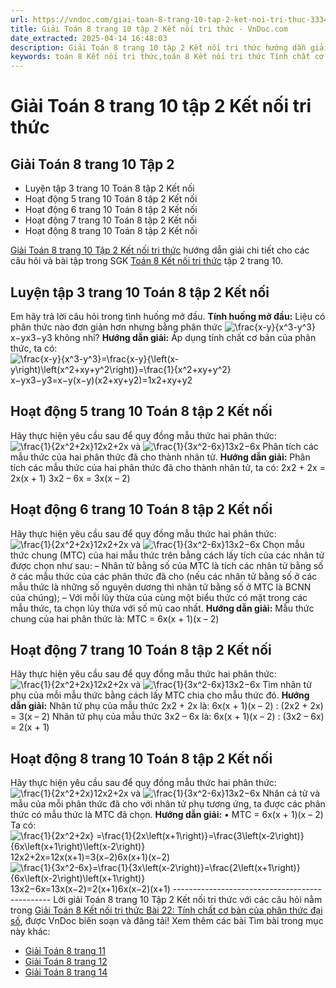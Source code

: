 ```yaml
---
url: https://vndoc.com/giai-toan-8-trang-10-tap-2-ket-noi-tri-thuc-333498
title: Giải Toán 8 trang 10 tập 2 Kết nối tri thức - VnDoc.com
date_extracted: 2025-04-14 16:48:03
description: Giải Toán 8 trang 10 tập 2 Kết nối tri thức hướng dẫn giải chi tiết các câu hỏi và bài tập trong SGK Toán 8 Kết nối tri thức tập 2.
keywords: toán 8 Kết nối tri thức,toán 8 Kết nối tri thức Tính chất cơ bản của phân thức đại số,toán lớp 8 Kết nối tri thức,giải toán 8 Kết nối tri thức,giải sgk toán 8 Kết nối tri thức,sgk toán 8 Kết nối tri thức,giải toán 8 Tính chất cơ bản của phân thức đại số,giải toán 8 kntt bài 22,toán 8 bài 22,giải toán 8 bài 22,bài 22 toán 8,giải bài 22 toán 8,toán 8 trang 10,giải toán 8 trang 10,giải toán lớp 8 trang 10,toán lớp 8 trang 10,luyện tập 3 sgk toán 8 tập 2
---
```


# Giải Toán 8 trang 10 tập 2 Kết nối tri thức
## **Giải Toán 8 trang 10 Tập 2**
  * Luyện tập 3 trang 10 Toán 8 tập 2 Kết nối
  * Hoạt động 5 trang 10 Toán 8 tập 2 Kết nối
  * Hoạt động 6 trang 10 Toán 8 tập 2 Kết nối
  * Hoạt động 7 trang 10 Toán 8 tập 2 Kết nối
  * Hoạt động 8 trang 10 Toán 8 tập 2 Kết nối

[Giải Toán 8 trang 10 Tập 2 Kết nối tri thức](<https://vndoc.com/giai-toan-8-trang-10-tap-2-ket-noi-tri-thuc-333498>) hướng dẫn giải chi tiết cho các câu hỏi và bài tập trong SGK [Toán 8 Kết nối tri thức](<https://vndoc.com/toan-8-ket-noi-tri-thuc>) tập 2 trang 10.
## **Luyện tập 3 trang 10 Toán 8 tập 2 Kết nối**
Em hãy trả lời câu hỏi trong tình huống mở đầu.
**Tính huống mở đầu:** Liệu có phân thức nào đơn giản hơn nhưng bằng phân thức ![\\frac{x-y}{x^3-y^3}](https://i.vdoc.vn/data/image/blank.png)x−yx3−y3 không nhỉ?
**Hướng dẫn giải:**
Áp dụng tính chất cơ bản của phân thức, ta có:
![\\frac{x-y}{x^3-y^3}=\\frac{x-y}{\\left\(x-y\\right\)\\left\(x^2+xy+y^2\\right\)}=\\frac{1}{x^2+xy+y^2}](https://i.vdoc.vn/data/image/blank.png)x−yx3−y3=x−y\(x−y\)\(x2+xy+y2\)=1x2+xy+y2
## **Hoạt động 5 trang 10 Toán 8 tập 2 Kết nối**
Hãy thực hiện yêu cầu sau để quy đồng mẫu thức hai phân thức:
![\\frac{1}{2x^2+2x}](https://i.vdoc.vn/data/image/blank.png)12x2+2x và ![\\frac{1}{3x^2-6x}](https://i.vdoc.vn/data/image/blank.png)13x2−6x
Phân tích các mẫu thức của hai phân thức đã cho thành nhân tử.
**Hướng dẫn giải:**
Phân tích các mẫu thức của hai phân thức đã cho thành nhân tử, ta có:
2x2 \+ 2x = 2x\(x + 1\)
3x2 – 6x = 3x\(x – 2\)
## **Hoạt động 6 trang 10 Toán 8 tập 2 Kết nối**
Hãy thực hiện yêu cầu sau để quy đồng mẫu thức hai phân thức:
![\\frac{1}{2x^2+2x}](https://i.vdoc.vn/data/image/blank.png)12x2+2x và ![\\frac{1}{3x^2-6x}](https://i.vdoc.vn/data/image/blank.png)13x2−6x
Chọn mẫu thức chung \(MTC\) của hai mẫu thức trên bằng cách lấy tích của các nhân tử được chọn như sau:
– Nhân tử bằng số của MTC là tích các nhân tử bằng số ở các mẫu thức của các phân thức đã cho \(nếu các nhân tử bằng số ở các mẫu thức là những số nguyên dương thì nhân tử bằng số ở MTC là BCNN của chúng\);
– Với mỗi lũy thừa của cùng một biểu thức có mặt trong các mẫu thức, ta chọn lũy thừa với số mũ cao nhất.
**Hướng dẫn giải:**
Mẫu thức chung của hai phân thức là: MTC = 6x\(x + 1\)\(x – 2\)
## **Hoạt động 7 trang 10 Toán 8 tập 2 Kết nối**
Hãy thực hiện yêu cầu sau để quy đồng mẫu thức hai phân thức:
![\\frac{1}{2x^2+2x}](https://i.vdoc.vn/data/image/blank.png)12x2+2x và ![\\frac{1}{3x^2-6x}](https://i.vdoc.vn/data/image/blank.png)13x2−6x
Tìm nhân tử phụ của mỗi mẫu thức bằng cách lấy MTC chia cho mẫu thức đó.
**Hướng dẫn giải:**
Nhân tử phụ của mẫu thức 2x2 \+ 2x là:
6x\(x + 1\)\(x – 2\) : \(2x2 \+ 2x\) = 3\(x – 2\)
Nhân tử phụ của mẫu thức 3x2 – 6x là:
6x\(x + 1\)\(x – 2\) : \(3x2 – 6x\) = 2\(x + 1\)
## **Hoạt động 8 trang 10 Toán 8 tập 2 Kết nối**
Hãy thực hiện yêu cầu sau để quy đồng mẫu thức hai phân thức:
![\\frac{1}{2x^2+2x}](https://i.vdoc.vn/data/image/blank.png)12x2+2x và ![\\frac{1}{3x^2-6x}](https://i.vdoc.vn/data/image/blank.png)13x2−6x
Nhân cả tử và mẫu của mỗi phân thức đã cho với nhân tử phụ tương ứng, ta được các phân thức có mẫu thức là MTC đã chọn.
**Hướng dẫn giải:**
• MTC = 6x\(x + 1\)\(x – 2\)
Ta có:
![\\frac{1}{2x^2+2x} =\\frac{1}{2x\\left\(x+1\\right\)}=\\frac{3\\left\(x-2\\right\)}{6x\\left\(x+1\\right\)\\left\(x-2\\right\)}](https://i.vdoc.vn/data/image/blank.png)12x2+2x=12x\(x+1\)=3\(x−2\)6x\(x+1\)\(x−2\)
![\\frac{1}{3x^2-6x}=\\frac{1}{3x\\left\(x-2\\right\)}=\\frac{2\\left\(x+1\\right\)}{6x\\left\(x-2\\right\)\\left\(x+1\\right\)}](https://i.vdoc.vn/data/image/blank.png)13x2−6x=13x\(x−2\)=2\(x+1\)6x\(x−2\)\(x+1\)
\-----------------------------------------------
Lời giải Toán 8 trang 10 Tập 2 Kết nối tri thức với các câu hỏi nằm trong [Giải Toán 8 Kết nối tri thức Bài 22: Tính chất cơ bản của phân thức đại số](<https://vndoc.com/toan-8-bai-22-tinh-chat-co-ban-cua-phan-thuc-dai-so-313917>), được VnDoc biên soạn và đăng tải\!
Xem thêm các bài Tìm bài trong mục này khác:
  * [Giải Toán 8 trang 11 ](</giai-toan-8-trang-11-tap-2-ket-noi-tri-thuc-333501>)
  * [Giải Toán 8 trang 12 ](</giai-toan-8-trang-12-tap-2-ket-noi-tri-thuc-333504>)
  * [Giải Toán 8 trang 14 ](</giai-toan-8-trang-14-tap-2-ket-noi-tri-thuc-333597>)

